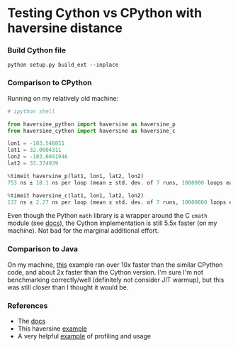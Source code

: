 # Testing Cython vs CPython with haversine distance

### Build Cython file
```
python setup.py build_ext --inplace
```

### Comparison to CPython
Running on my relatively old machine:

```python
# ipython shell

from haversine_python import haversine as haversine_p
from haversine_cython import haversine as haversine_c

lon1 = -103.548851
lat1 = 32.0004311
lon2 = -103.6041946
lat2 = 33.374939

%timeit haversine_p(lat1, lon1, lat2, lon2)
753 ns ± 18.1 ns per loop (mean ± std. dev. of 7 runs, 1000000 loops each)

%timeit haversine_c(lat1, lon1, lat2, lon2)
137 ns ± 2.27 ns per loop (mean ± std. dev. of 7 runs, 10000000 loops each)
```

Even though the Python `math` library is a wrapper around the C `cmath` module (see [docs](https://docs.python.org/3/library/math.html)),
the Cython implementation is still 5.5x faster (on my machine).
Not bad for the marginal additional effort.

### Comparison to Java
On my machine, [this](../../../java/Haversine) example ran over 10x faster than the similar CPython code, and about 2x faster than the Cython version.
I'm sure I'm not benchmarking correctly/well (definitely not consider JIT warmup), but this was still closer than I thought it would be.

### References
- The [docs](https://cython.readthedocs.io/en/latest/index.html)
- This haversine [example](https://stackoverflow.com/questions/4913349/haversine-formula-in-python-bearing-and-distance-between-two-gps-points)
- A very helpful [example](https://idlecoding.com/faster-image-transforms-with-cython/) of profiling and usage
